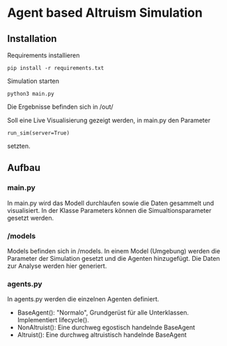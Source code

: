 # Agent based Altruism Simulation

## Installation
Requirements installieren
```
pip install -r requirements.txt
```

Simulation starten
```
python3 main.py
```
Die Ergebnisse befinden sich in /out/

Soll eine Live Visualisierung gezeigt werden, in main.py den Parameter
````
run_sim(server=True)
````
setzten.

## Aufbau
### main.py
In main.py wird das Modell durchlaufen sowie die Daten gesammelt und visualisiert.
In der Klasse Parameters können die Simualtionsparameter gesetzt werden.
### /models
 Models befinden sich in /models.
 In einem Model (Umgebung) werden die Parameter der Simulation gesetzt und die Agenten hinzugefügt. 
 Die Daten zur Analyse werden hier generiert.
 
### agents.py
In agents.py werden die einzelnen Agenten definiert.
- BaseAgent(): "Normalo", Grundgerüst für alle Unterklassen. Implementiert lifecycle().
- NonAltruist(): Eine durchweg egostisch handelnde BaseAgent
- Altruist(): Eine durchweg altruistisch handelnde BaseAgent